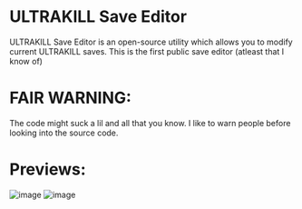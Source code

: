 # ULTRAKILL Save Editor
ULTRAKILL Save Editor is an open-source utility which allows you to modify current ULTRAKILL saves.
This is the first public save editor (atleast that I know of)

# FAIR WARNING:
The code might suck a lil and all that you know.
I like to warn people before looking into the source code.

# Previews:
![image](https://github.com/PetrTech/ULTRAKILL-Save-Editor/assets/55279432/56a34c52-1da0-421e-9c66-1e0918cad2da)
![image](https://github.com/PetrTech/ULTRAKILL-Save-Editor/assets/55279432/35b9c131-39c8-40ad-ad65-726694023bb9)
